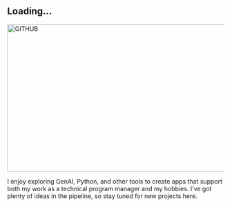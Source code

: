 ## Loading... 

<img width="1405" height="343" alt="GITHUB" src="https://github.com/user-attachments/assets/5a88fee3-6ef3-4c78-924a-a8d64c0b88b1" />

I enjoy exploring GenAI, Python, and other tools to create apps that support both my work as a technical program manager and my hobbies. I’ve got plenty of ideas in the pipeline, so stay tuned for new projects here.

<!--
**teknoglyph/teknoglyph** is a ✨ _special_ ✨ repository because its `README.md` (this file) appears on your GitHub profile.




-->
